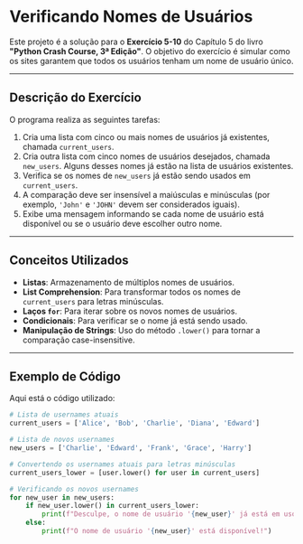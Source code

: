 # Verificando Nomes de Usuários

Este projeto é a solução para o **Exercício 5-10** do Capítulo 5 do livro **"Python Crash Course, 3ª Edição"**. O objetivo do exercício é simular como os sites garantem que todos os usuários tenham um nome de usuário único.

---

## Descrição do Exercício

O programa realiza as seguintes tarefas:
1. Cria uma lista com cinco ou mais nomes de usuários já existentes, chamada `current_users`.
2. Cria outra lista com cinco nomes de usuários desejados, chamada `new_users`. Alguns desses nomes já estão na lista de usuários existentes.
3. Verifica se os nomes de `new_users` já estão sendo usados em `current_users`.
4. A comparação deve ser insensível a maiúsculas e minúsculas (por exemplo, `'John'` e `'JOHN'` devem ser considerados iguais).
5. Exibe uma mensagem informando se cada nome de usuário está disponível ou se o usuário deve escolher outro nome.

---

## Conceitos Utilizados

- **Listas**: Armazenamento de múltiplos nomes de usuários.
- **List Comprehension**: Para transformar todos os nomes de `current_users` para letras minúsculas.
- **Laços `for`**: Para iterar sobre os novos nomes de usuários.
- **Condicionais**: Para verificar se o nome já está sendo usado.
- **Manipulação de Strings**: Uso do método `.lower()` para tornar a comparação case-insensitive.

---

## Exemplo de Código

Aqui está o código utilizado:

```python
# Lista de usernames atuais
current_users = ['Alice', 'Bob', 'Charlie', 'Diana', 'Edward']

# Lista de novos usernames
new_users = ['Charlie', 'Edward', 'Frank', 'Grace', 'Harry']

# Convertendo os usernames atuais para letras minúsculas
current_users_lower = [user.lower() for user in current_users]

# Verificando os novos usernames
for new_user in new_users:
    if new_user.lower() in current_users_lower:
        print(f"Desculpe, o nome de usuário '{new_user}' já está em uso. Por favor, escolha outro.")
    else:
        print(f"O nome de usuário '{new_user}' está disponível!")

